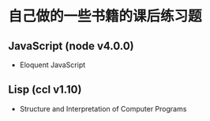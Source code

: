 # 自己做的一些书籍的课后练习题

## JavaScript (node v4.0.0)
* Eloquent JavaScript

## Lisp (ccl v1.10)
* Structure and Interpretation of Computer Programs